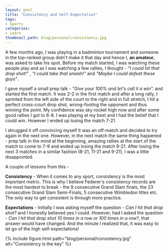 ```yaml
---
layout: post
title: "Consistency and Self-Expectation"
tags:
- Sports
categories:
- Learn
thumbnail_path: blog/personal/consistency.jpg
---
```


A few months ago, I was playing in a badminton tournament and someone in the top-ranked group didn't make it that day and hence I, **an amateur**, was asked to take his spot. Before my match started, I was watching these people play and as I was watching a few rallies, I thought - *"I could hit that drop shot!"* , *"I could take that smash!"* and *"Maybe I could defeat these guys"*.

I gave myself a small prep talk - *"Give your 100% and let's call it a win".* and started the first match. It was 2-2 in the first match and after a long rally, I sprinted from the left side of the court to the right and in full stretch, I hit a perfect cross-court drop shot, wrong-footing the opponent and thus winning the point. My confidence was sky rocket high now and after some good rallies I got to 6-8. I was playing at my best and I had the belief that I could win. However I ended up losing the match 7-21. 

I shrugged it off convincing myself it was an off-match and decided to try again in the next one. However, in the next match the same thing happened - prep talk in the mind at the beginning, amazing rallies at the start of the match to come to 7-9 and ended up losing the match 9-21. After losing the next 3 matches in a similar fashion (8-21, 11-21 and 9-21), I was a little disappointed.

A couple of lessons from this - 

**Consistency** - When it comes to any sport, consistency is the most important metric. This is why I believe Federer's consistency records are the most hardest to break - the 9 consecutive Grand Slam finals, the 23 consecutive Grand Slam Semi-Finals, 5 consecutive Wimbledon titles etc. The only way to get consistent is through more practice.

**Expectations** - Initially I was asking myself the question - *Can I hit that drop shot?* and I honestly believed yes I could. However, had I asked the question - *Can I hit that drop shot 10 times in a row or 100 times in a row?*, that answer would have changed. And the minute I realized that, it was easy to let go of the high self-expectations!

{% include figure.html path="blog/personal/consistency.jpg" alt="Consistency is the key" %}